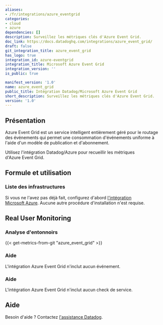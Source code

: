 ```yaml
---
aliases:
- /fr/integrations/azure_eventgrid
categories:
- cloud
- azure
dependencies: []
description: Surveillez les métriques clés d'Azure Event Grid.
doc_link: https://docs.datadoghq.com/integrations/azure_event_grid/
draft: false
git_integration_title: azure_event_grid
has_logo: true
integration_id: azure-eventgrid
integration_title: Microsoft Azure Event Grid
integration_version: ''
is_public: true

manifest_version: '1.0'
name: azure_event_grid
public_title: Intégration Datadog/Microsoft Azure Event Grid
short_description: Surveillez les métriques clés d'Azure Event Grid.
version: '1.0'
---
```


<!--  SOURCED FROM https://github.com/DataDog/dogweb -->
## Présentation

Azure Event Grid est un service intelligent entièrement géré pour le routage des événements qui permet une consommation d'événements uniforme à l'aide d'un modèle de publication et d'abonnement.

Utilisez l'intégration Datadog/Azure pour recueillir les métriques d'Azure Event Grid.

## Formule et utilisation

### Liste des infrastructures

Si vous ne l'avez pas déjà fait, configurez d'abord [l'intégration Microsoft Azure][1]. Aucune autre procédure d'installation n'est requise.

## Real User Monitoring

### Analyse d'entonnoirs
{{< get-metrics-from-git "azure_event_grid" >}}


### Aide

L'intégration Azure Event Grid n'inclut aucun événement.

### Aide

L'intégration Azure Event Grid n'inclut aucun check de service.

## Aide

Besoin d'aide ? Contactez [l'assistance Datadog][3].

[1]: https://docs.datadoghq.com/fr/integrations/azure/
[2]: https://github.com/DataDog/dogweb/blob/prod/integration/azure_event_grid/azure_event_grid_metadata.csv
[3]: https://docs.datadoghq.com/fr/help/
